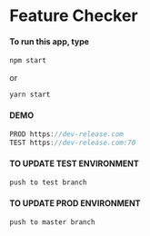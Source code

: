 # Feature Checker

#### To run this app, type
```javascript
npm start
```
or
```javascript
yarn start
```

#### DEMO

```javascript
PROD https://dev-release.com
TEST https://dev-release.com:70
```



#### TO UPDATE TEST ENVIRONMENT

```javascript
push to test branch
```



#### TO UPDATE PROD ENVIRONMENT

```
push to master branch
```
